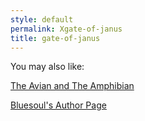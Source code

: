 ```yaml
---
style: default
permalink: Xgate-of-janus
title: gate-of-janus
---
```

You may also like:

[The Avian and The Amphibian](http://scp-wiki.net/the-avian-and-the-amphibian)

[Bluesoul's Author Page](http://scp-wiki.net/bluesoul-s-author-page)
